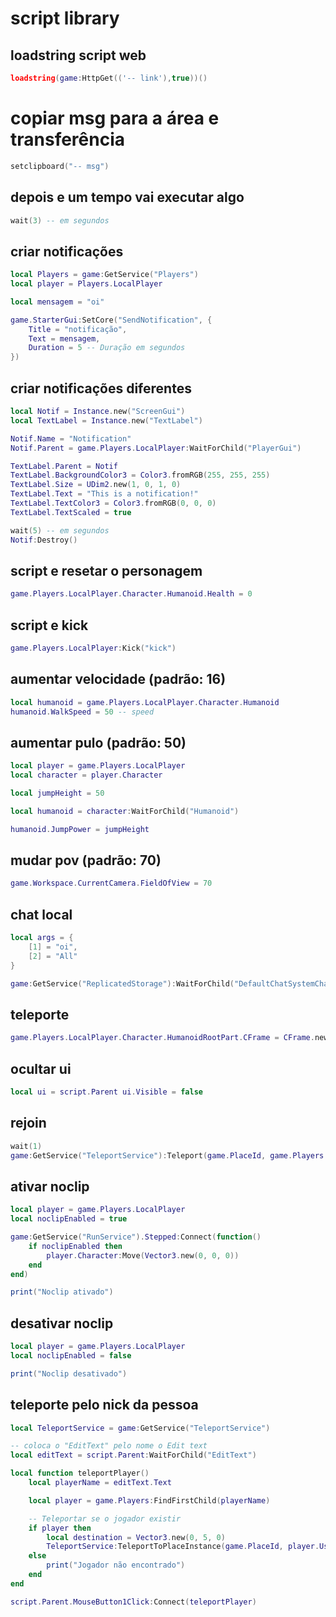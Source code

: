 # script library

## loadstring script web
```lua
loadstring(game:HttpGet(('-- link'),true))()
```

# copiar msg para a área e transferência
```lua
setclipboard("-- msg")
```



## depois e um tempo vai executar algo
```lua
wait(3) -- em segundos
```


## criar notificações
```lua
local Players = game:GetService("Players")
local player = Players.LocalPlayer

local mensagem = "oi"

game.StarterGui:SetCore("SendNotification", {
    Title = "notificação",
    Text = mensagem,
    Duration = 5 -- Duração em segundos
})
```


## criar notificações diferentes
```lua
local Notif = Instance.new("ScreenGui") 
local TextLabel = Instance.new("TextLabel") 

Notif.Name = "Notification" 
Notif.Parent = game.Players.LocalPlayer:WaitForChild("PlayerGui") 

TextLabel.Parent = Notif 
TextLabel.BackgroundColor3 = Color3.fromRGB(255, 255, 255) 
TextLabel.Size = UDim2.new(1, 0, 1, 0) 
TextLabel.Text = "This is a notification!" 
TextLabel.TextColor3 = Color3.fromRGB(0, 0, 0) 
TextLabel.TextScaled = true 

wait(5) -- em segundos
Notif:Destroy()
```


## script e resetar o personagem
```lua
game.Players.LocalPlayer.Character.Humanoid.Health = 0
```


## script e kick
```lua
game.Players.LocalPlayer:Kick("kick")
```


## aumentar velocidade (padrão: 16)
```lua
local humanoid = game.Players.LocalPlayer.Character.Humanoid
humanoid.WalkSpeed = 50 -- speed
```

## aumentar pulo (padrão: 50)
```lua
local player = game.Players.LocalPlayer
local character = player.Character

local jumpHeight = 50

local humanoid = character:WaitForChild("Humanoid")

humanoid.JumpPower = jumpHeight
```

## mudar pov (padrão: 70)
```lua
game.Workspace.CurrentCamera.FieldOfView = 70
```

## chat local
```lua
local args = {
    [1] = "oi",
    [2] = "All"
}

game:GetService("ReplicatedStorage"):WaitForChild("DefaultChatSystemChatEvents"):WaitForChild("SayMessageRequest"):FireServer(unpack(args))
```

## teleporte
```lua
game.Players.LocalPlayer.Character.HumanoidRootPart.CFrame = CFrame.new(-- posição)
```


## ocultar ui
```lua
local ui = script.Parent ui.Visible = false
```


## rejoin
```lua
wait(1)	
game:GetService("TeleportService"):Teleport(game.PlaceId, game.Players.LocalPlayer)
```

## ativar noclip
```lua
local player = game.Players.LocalPlayer
local noclipEnabled = true

game:GetService("RunService").Stepped:Connect(function()
    if noclipEnabled then
        player.Character:Move(Vector3.new(0, 0, 0))
    end
end)

print("Noclip ativado")
```

## desativar noclip
```lua
local player = game.Players.LocalPlayer
local noclipEnabled = false

print("Noclip desativado")
```

## teleporte pelo nick da pessoa
```lua
local TeleportService = game:GetService("TeleportService")

-- coloca o "EditText" pelo nome o Edit text
local editText = script.Parent:WaitForChild("EditText")

local function teleportPlayer()
    local playerName = editText.Text

    local player = game.Players:FindFirstChild(playerName)

    -- Teleportar se o jogador existir
    if player then
        local destination = Vector3.new(0, 5, 0)
        TeleportService:TeleportToPlaceInstance(game.PlaceId, player.UserId, destination)
    else
        print("Jogador não encontrado")
    end
end

script.Parent.MouseButton1Click:Connect(teleportPlayer)
```


